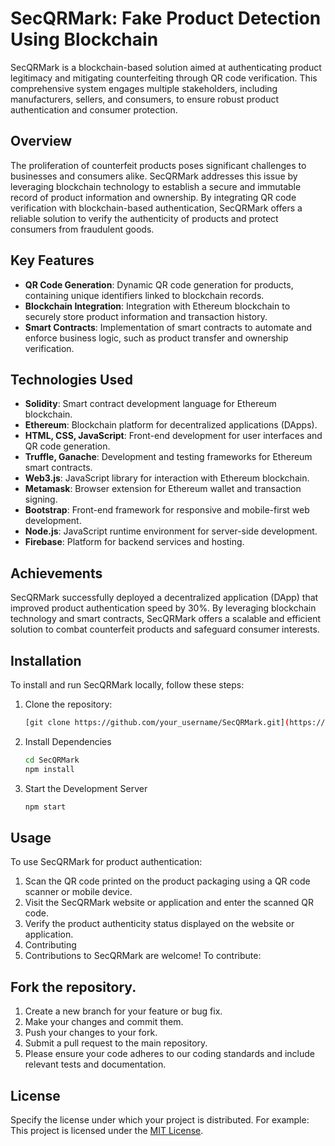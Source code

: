 # SecQRMark: Fake Product Detection Using Blockchain

SecQRMark is a blockchain-based solution aimed at authenticating product legitimacy and mitigating counterfeiting through QR code verification. This comprehensive system engages multiple stakeholders, including manufacturers, sellers, and consumers, to ensure robust product authentication and consumer protection.

## Overview

The proliferation of counterfeit products poses significant challenges to businesses and consumers alike. SecQRMark addresses this issue by leveraging blockchain technology to establish a secure and immutable record of product information and ownership. By integrating QR code verification with blockchain-based authentication, SecQRMark offers a reliable solution to verify the authenticity of products and protect consumers from fraudulent goods.

## Key Features

- **QR Code Generation**: Dynamic QR code generation for products, containing unique identifiers linked to blockchain records.
- **Blockchain Integration**: Integration with Ethereum blockchain to securely store product information and transaction history.
- **Smart Contracts**: Implementation of smart contracts to automate and enforce business logic, such as product transfer and ownership verification.

## Technologies Used

- **Solidity**: Smart contract development language for Ethereum blockchain.
- **Ethereum**: Blockchain platform for decentralized applications (DApps).
- **HTML, CSS, JavaScript**: Front-end development for user interfaces and QR code generation.
- **Truffle, Ganache**: Development and testing frameworks for Ethereum smart contracts.
- **Web3.js**: JavaScript library for interaction with Ethereum blockchain.
- **Metamask**: Browser extension for Ethereum wallet and transaction signing.
- **Bootstrap**: Front-end framework for responsive and mobile-first web development.
- **Node.js**: JavaScript runtime environment for server-side development.
- **Firebase**: Platform for backend services and hosting.

## Achievements

SecQRMark successfully deployed a decentralized application (DApp) that improved product authentication speed by 30%. By leveraging blockchain technology and smart contracts, SecQRMark offers a scalable and efficient solution to combat counterfeit products and safeguard consumer interests.

## Installation

To install and run SecQRMark locally, follow these steps:

1. Clone the repository:
   ```sh
   [git clone https://github.com/your_username/SecQRMark.git](https://github.com/Sinchan1717/SecQRMark-Fake-product-detection-using-blockchain..git)
2. Install Dependencies

   ```sh
   cd SecQRMark
   npm install
3. Start the Development Server
   ```sh
   npm start
   
## Usage

To use SecQRMark for product authentication:

1. Scan the QR code printed on the product packaging using a QR code scanner or mobile device.
2. Visit the SecQRMark website or application and enter the scanned QR code.
3. Verify the product authenticity status displayed on the website or application.
4. Contributing
5. Contributions to SecQRMark are welcome! To contribute:

## Fork the repository.

1. Create a new branch for your feature or bug fix.
2. Make your changes and commit them.
3. Push your changes to your fork.
4. Submit a pull request to the main repository.
5. Please ensure your code adheres to our coding standards and include relevant tests and documentation.

## License

Specify the license under which your project is distributed. For example:
This project is licensed under the [MIT License](LICENSE).

